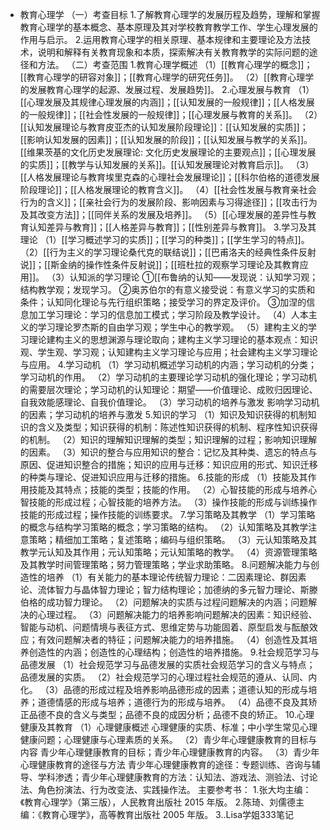 - 教育心理学
  （一）考查目标
  1.了解教育心理学的发展历程及趋势，理解和掌握教育心理学的基本概念、基本原理及其对学校教育教学工作、学生心理发展的作用与启示。
  2.运用教育心理学的相关原理、基本规律和主要理论及方法技术，说明和解释有关教育现象和本质，探索解决有关教育教学的实际问题的途径和方法。
  （二）考查范围
  1.教育心理学概述
  （1）[[教育心理学的概念]]；[[教育心理学的研容对象]]；[[教育心理学的研究任务]]。
  （2）[[教育心理学的发展教育心理学的起源、发展过程、发展趋势]]。
  2.心理发展与教育
  （1）[[心理发展及其规律心理发展的内涵]]；[[认知发展的一般规律]]；[[人格发展的一般规律]]；[[社会性发展的一般规律]]；[[心理发展与教育的关系]]。
  （2）[[认知发展理论与教育皮亚杰的认知发展阶段理论]]：[[认知发展的实质]]；[[影响认知发展的因素]]；[[认知发展的阶段]]；[[认知发展与教学的关系]]。[[维果茨基的文化历史发展理论: 文化历史发展理论的主要观点]]；[[心理发展的实质]]；[[教学与认知发展的关系]]。[[认知发展理论对教育启示]]。
  （3）[[人格发展理论与教育埃里克森的心理社会发展理论]]；[[科尔伯格的道德发展阶段理论]]；[[人格发展理论的教育含义]]。
  （4）[[社会性发展与教育亲社会行为的含义]]；[[亲社会行为的发展阶段、影响因素与习得途径]]；[[攻击行为及其改变方法]]；[[同伴关系的发展及培养]]。
  （5）[[心理发展的差异性与教育认知差异与教育]]；[[人格差异与教育]]；[[性别差异与教育]]。
  3.学习及其理论
  （1）[[学习概述学习的实质]]；[[学习的种类]]；[[学生学习的特点]]。
  （2）[[行为主义的学习理论桑代克的联结说]]；[[巴甫洛夫的经典性条件反射说]]；[[斯金纳的操作性条件反射说]]；[[班杜拉的观察学习理论及其教育应用]]。
  （3）认知派的学习理论
  ①[[布鲁纳的认知——发现说：认知学习观；结构教学观；发现学习。
  ②奥苏伯尔的有意义接受说：有意义学习的实质和条件；认知同化理论与先行组织策略；接受学习的界定及评价。
  ③加涅的信息加工学习理论：学习的信息加工模式；学习阶段及教学设计。
  （4）人本主义的学习理论罗杰斯的自由学习观；学生中心的教学观。
  （5）建构主义的学习理论建构主义的思想渊源与理论取向；建构主义学习理论的基本观点：知识观、学生观、学习观；认知建构主义学习理论与应用；社会建构主义学习理论与应用。
  4.学习动机
  （1）学习动机概述学习动机的内涵；学习动机的分类；学习动机的作用。
  （2）学习动机的主要理论学习动机的强化理论；学习动机的需要层次理论；学习动机的认知理论：期望——价值理论、成败归因理论、自我效能感理论、自我价值理论。
  （3）学习动机的培养与激发 影响学习动机的因素；学习动机的培养与激发
  5.知识的学习
  （1）知识及知识获得的机制知识的含义及类型；知识获得的机制：陈述性知识获得的机制、程序性知识获得的机制。
  （2）知识的理解知识理解的类型；知识理解的过程；影响知识理解的因素。
  （3）知识的整合与应用知识的整合：记忆及其种类、遗忘的特点与原因、促进知识整合的措施；知识的应用与迁移：知识应用的形式、知识迁移的种类与理论、促进知识应用与迁移的措施。
  6.技能的形成
  （1）技能及其作用技能及其特点；技能的类型；技能的作用。
  （2）心智技能的形成与培养心智技能的形成过程；心智技能的培养方法。
  （3）操作技能的形成与训练操作技能的形成过程；操作技能的训练要求。
  7.学习策略及其教学
  （1）学习策略的概念与结构学习策略的概念；学习策略的结构。
  （2）认知策略及其教学注意策略；精细加工策略；复述策略；编码与组织策略。
  （3）元认知策略及其教学元认知及其作用；元认知策略；元认知策略的教学。
  （4）资源管理策略及其教学时间管理策略；努力管理策略；学业求助策略。
  8.问题解决能力与创造性的培养
  （1）有关能力的基本理论传统智力理论：二因素理论、群因素论、流体智力与晶体智力理论；智力结构理论；加德纳的多元智力理论、斯滕伯格的成功智力理论。
  （2）问题解决的实质与过程问题解决的内涵；问题解决的心理过程。
  （3）问题解决能力的培养影响问题解决的因素：知识经验、智能与动机、问题情境与表征方式、思维定势与功能固着、原型启发与酝酿效应；有效问题解决者的特征；问题解决能力的培养措施。
  （4）创造性及其培养创造性的内涵；创造性的心理结构；创造性的培养措施。
  9.社会规范学习与品德发展
  （1）社会规范学习与品德发展的实质社会规范学习的含义与特点；品德发展的实质。
  （2）社会规范学习的心理过程社会规范的遵从、认同、内化。
  （3）品德的形成过程及培养影响品德形成的因素；道德认知的形成与培养；道德情感的形成与培养；道德行为的形成与培养。
  （4）品德不良及其矫正品德不良的含义与类型；品德不良的成因分析；品德不良的矫正。
  10.心理健康及其教育
  （1）心理健康概述
  心理健康的实质、标准；中小学生常见心理健康问题；心理健康与心理素质的关系。
  （2）青少年心理健康教育的目标与内容
  青少年心理健康教育的目标；青少年心理健康教育的内容。
  （3）青少年心理健康教育的途径与方法
  青少年心理健康教育的途径：专题训练、咨询与辅导、学科渗透；青少年心理健康教育的方法：认知法、游戏法、测验法、讨论法、角色扮演法、行为改变法、实践操作法。
  主要参考书：
  1.张大均主编：《教育心理学》（第三版），人民教育出版社 2015 年版。
  2.陈琦、刘儒德主编：《教育心理学》，高等教育出版社 2005 年版。
  3..Lisa学姐333笔记